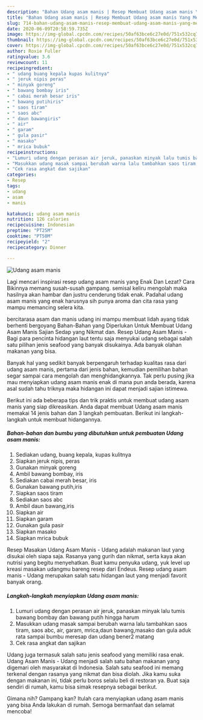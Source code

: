 ```yaml
---
description: "Bahan Udang asam manis | Resep Membuat Udang asam manis Yang Menggugah Selera"
title: "Bahan Udang asam manis | Resep Membuat Udang asam manis Yang Menggugah Selera"
slug: 714-bahan-udang-asam-manis-resep-membuat-udang-asam-manis-yang-menggugah-selera
date: 2020-06-09T20:58:59.735Z
image: https://img-global.cpcdn.com/recipes/50af63bce6c27e0d/751x532cq70/udang-asam-manis-foto-resep-utama.jpg
thumbnail: https://img-global.cpcdn.com/recipes/50af63bce6c27e0d/751x532cq70/udang-asam-manis-foto-resep-utama.jpg
cover: https://img-global.cpcdn.com/recipes/50af63bce6c27e0d/751x532cq70/udang-asam-manis-foto-resep-utama.jpg
author: Roxie Fuller
ratingvalue: 3.6
reviewcount: 11
recipeingredient:
- " udang buang kepala kupas kulitnya"
- " jeruk nipis peras"
- " minyak goreng"
- " bawang bombay iris"
- " cabai merah besar iris"
- " bawang putihiris"
- " saos tiram"
- " saos abc"
- " daun bawangiris"
- " air"
- " garam"
- " gula pasir"
- " masako"
- " mrica bubuk"
recipeinstructions:
- "Lumuri udang dengan perasan air jeruk, panaskan minyak lalu tumis bawang bombay dan bawang putih hingga harum"
- "Masukkan udang masak sampai berubah warna lalu tambahkan saos tiram, saos abc, air, garam, mrica,daun bawang,masako dan gula aduk rata sampai bumbu meresap dan udang bener2 matang"
- "Cek rasa angkat dan sajikan"
categories:
- Resep
tags:
- udang
- asam
- manis

katakunci: udang asam manis 
nutrition: 126 calories
recipecuisine: Indonesian
preptime: "PT25M"
cooktime: "PT50M"
recipeyield: "2"
recipecategory: Dinner

---
```



![Udang asam manis](https://img-global.cpcdn.com/recipes/50af63bce6c27e0d/751x532cq70/udang-asam-manis-foto-resep-utama.jpg)

Lagi mencari inspirasi resep udang asam manis yang Enak Dan Lezat? Cara Bikinnya memang susah-susah gampang. semisal keliru mengolah maka hasilnya akan hambar dan justru cenderung tidak enak. Padahal udang asam manis yang enak harusnya sih punya aroma dan cita rasa yang mampu memancing selera kita.

bercitarasa asam dan manis udang ini mampu membuat lidah ayang tidak berhenti bergoyang Bahan-Bahan yang Diperlukan Untuk Membuat Udang Asam Manis Sajian Sedap yang Nikmat dan. Resep Udang Asam Manis - Bagi para pencinta hidangan laut tentu saja menyukai udang sebagai salah satu pilihan jenis seafood yang banyak disukainya. Ada banyak olahan makanan yang bisa.

Banyak hal yang sedikit banyak berpengaruh terhadap kualitas rasa dari udang asam manis, pertama dari jenis bahan, kemudian pemilihan bahan segar sampai cara mengolah dan menghidangkannya. Tak perlu pusing jika mau menyiapkan udang asam manis enak di mana pun anda berada, karena asal sudah tahu triknya maka hidangan ini dapat menjadi sajian istimewa.


Berikut ini ada beberapa tips dan trik praktis untuk membuat udang asam manis yang siap dikreasikan. Anda dapat membuat Udang asam manis memakai 14 jenis bahan dan 3 langkah pembuatan. Berikut ini langkah-langkah untuk membuat hidangannya.

<!--inarticleads1-->

##### Bahan-bahan dan bumbu yang dibutuhkan untuk pembuatan Udang asam manis:

1. Sediakan  udang, buang kepala, kupas kulitnya
1. Siapkan  jeruk nipis, peras
1. Gunakan  minyak goreng
1. Ambil  bawang bombay, iris
1. Sediakan  cabai merah besar, iris
1. Gunakan  bawang putih,iris
1. Siapkan  saos tiram
1. Sediakan  saos abc
1. Ambil  daun bawang,iris
1. Siapkan  air
1. Siapkan  garam
1. Gunakan  gula pasir
1. Siapkan  masako
1. Siapkan  mrica bubuk


Resep Masakan Udang Asam Manis - Udang adalah makanan laut yang disukai oleh siapa saja. Rasanya yang gurih dan nikmat, serta kaya akan nutrisi yang begitu menyehatkan. Buat kamu penyuka udang, yuk level up kreasi masakan udangmu bareng resep dari Endeus. Resep udang asam manis - Udang merupakan salah satu hidangan laut yang menjadi favorit banyak orang. 

<!--inarticleads2-->

##### Langkah-langkah menyiapkan Udang asam manis:

1. Lumuri udang dengan perasan air jeruk, panaskan minyak lalu tumis bawang bombay dan bawang putih hingga harum
1. Masukkan udang masak sampai berubah warna lalu tambahkan saos tiram, saos abc, air, garam, mrica,daun bawang,masako dan gula aduk rata sampai bumbu meresap dan udang bener2 matang
1. Cek rasa angkat dan sajikan


Udang juga termasuk salah satu jenis seafood yang memiliki rasa enak. Udang Asam Manis - Udang menjadi salah satu bahan makanan yang digemari oleh masyarakat di Indonesia. Salah satu seafood ini memang terkenal dengan rasanya yang nikmat dan bisa diolah. Jika kamu suka dengan makanan ini, tidak perlu boros selalu beli di restoran ya. Buat saja sendiri di rumah, kamu bisa simak resepnya sebagai berikut. 

Gimana nih? Gampang kan? Itulah cara menyiapkan udang asam manis yang bisa Anda lakukan di rumah. Semoga bermanfaat dan selamat mencoba!
